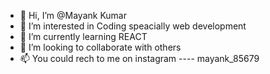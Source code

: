 - 👋 Hi, I’m @Mayank Kumar
- 👀 I’m interested in Coding speacially web development
- 🌱 I’m currently learning REACT
- 💞️ I’m looking to collaborate with others
- 📫 You could rech to me on instagram ---- mayank_85679

<!---
Mayank85679/Mayank85679 is a ✨ special ✨ repository because its `README.md` (this file) appears on your GitHub profile.
You can click the Preview link to take a look at your changes.
--->

